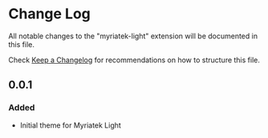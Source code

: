 # Change Log
All notable changes to the "myriatek-light" extension will be documented in this file.

Check [Keep a Changelog](http://keepachangelog.com/) for recommendations on how to structure this file.

## 0.0.1
### Added
- Initial theme for Myriatek Light
